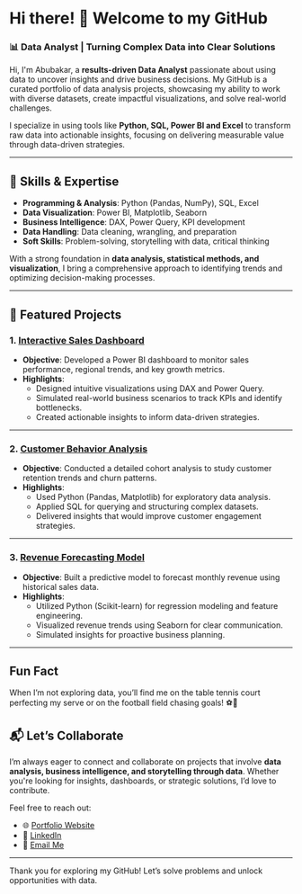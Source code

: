 # Hi there! 👋 Welcome to my GitHub  
### 📊 Data Analyst | Turning Complex Data into Clear Solutions  

Hi, I'm Abubakar, a **results-driven Data Analyst** passionate about using data to uncover insights and drive business decisions. My GitHub is a curated portfolio of data analysis projects, showcasing my ability to work with diverse datasets, create impactful visualizations, and solve real-world challenges.  

I specialize in using tools like **Python, SQL, Power BI and Excel** to transform raw data into actionable insights, focusing on delivering measurable value through data-driven strategies.  

---

## 🚀 Skills & Expertise  

- **Programming & Analysis**: Python (Pandas, NumPy), SQL, Excel  
- **Data Visualization**: Power BI, Matplotlib, Seaborn  
- **Business Intelligence**: DAX, Power Query, KPI development  
- **Data Handling**: Data cleaning, wrangling, and preparation  
- **Soft Skills**: Problem-solving, storytelling with data, critical thinking  

With a strong foundation in **data analysis, statistical methods, and visualization**, I bring a comprehensive approach to identifying trends and optimizing decision-making processes.

---

## 🌟 Featured Projects  

### 1. [Interactive Sales Dashboard](https://github.com/yourusername/sales-dashboard)  
- **Objective**: Developed a Power BI dashboard to monitor sales performance, regional trends, and key growth metrics.  
- **Highlights**:  
  - Designed intuitive visualizations using DAX and Power Query.  
  - Simulated real-world business scenarios to track KPIs and identify bottlenecks.  
  - Created actionable insights to inform data-driven strategies.  

---

### 2. [Customer Behavior Analysis](https://github.com/yourusername/customer-behavior-analysis)  
- **Objective**: Conducted a detailed cohort analysis to study customer retention trends and churn patterns.  
- **Highlights**:  
  - Used Python (Pandas, Matplotlib) for exploratory data analysis.  
  - Applied SQL for querying and structuring complex datasets.  
  - Delivered insights that would improve customer engagement strategies.  

---

### 3. [Revenue Forecasting Model](https://github.com/yourusername/revenue-forecasting)  
- **Objective**: Built a predictive model to forecast monthly revenue using historical sales data.  
- **Highlights**:  
  - Utilized Python (Scikit-learn) for regression modeling and feature engineering.  
  - Visualized revenue trends using Seaborn for clear communication.  
  - Simulated insights for proactive business planning.  

---

## Fun Fact  
When I’m not exploring data, you’ll find me on the table tennis court perfecting my serve or on the football field chasing goals! ⚽🏓  


## 📬 Let’s Collaborate  

I’m always eager to connect and collaborate on projects that involve **data analysis, business intelligence, and storytelling through data**. Whether you're looking for insights, dashboards, or strategic solutions, I’d love to contribute.  

Feel free to reach out:  
- 🌐 [Portfolio Website](https://yourportfolio.com)  
- 💼 [LinkedIn](https://linkedin.com/in/yourprofile)  
- 📧 [Email Me](mailto:yourname@example.com)  

---

Thank you for exploring my GitHub! Let’s solve problems and unlock opportunities with data.  

